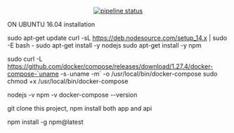 <div style="text-align:center;">

[![pipeline status](https://gitlab.webonize.net/remskarzan/mydoggo/badges/master/pipeline.svg)](https://gitlab.webonize.net/remskarzan/mydoggo/-/commits/master)

</div>

ON UBUNTU 16.04 installation

sudo apt-get update
curl -sL https://deb.nodesource.com/setup_14.x | sudo -E bash -
sudo apt-get install -y nodejs
sudo apt-get install -y npm

sudo curl -L https://github.com/docker/compose/releases/download/1.27.4/docker-compose-`uname -s`-`uname -m` -o /usr/local/bin/docker-compose
sudo chmod +x /usr/local/bin/docker-compose

nodejs -v
npm -v
docker-compose --version

git clone this project, npm install both app and api

npm install -g npm@latest
